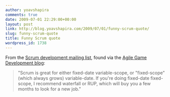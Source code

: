 ```yaml
---
author: yoavshapira
comments: true
date: 2009-07-01 22:29:00+00:00
layout: post
link: http://blog.yoavshapira.com/2009/07/01/funny-scrum-quote/
slug: funny-scrum-quote
title: Funny Scrum quote
wordpress_id: 1738
---
```


From the [Scrum development mailing list](http://groups.yahoo.com/group/scrumdevelopment/), found via the [Agile Game Development blog](http://www.agilegamedevelopment.com/blog.html):

<blockquote>  
"Scrum is great for either fixed-date variable-scope, or "fixed-scope" (which always grows) variable-date. If you're doing fixed-date fixed-scope, I recommend waterfall or RUP, which will buy you a few months to look for a new job."</blockquote>

